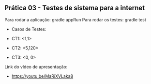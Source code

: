 ## Prática 03 - Testes de sistema para a internet

Para rodar a aplicação: gradle appRun
Para rodar os testes: gradle test

- Casos de Testes:

- CT1: <1,1>
- CT2: <5,120>
- CT3: <0, 0>

Link do vídeo de apresentação:
- https://youtu.be/MaRiXVLaka8
